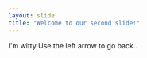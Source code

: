 ```yaml
---
layout: slide
title: "Welcome to our second slide!"
---
```

I'm witty
Use the left arrow to go back..
